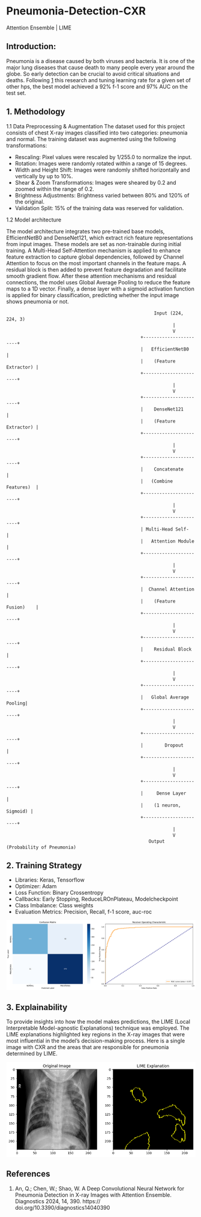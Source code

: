 # Pneumonia-Detection-CXR
Attention Ensemble | LIME


## Introduction: 

Pneumonia is a disease caused by both viruses and bacteria. It is one of the major lung diseases that cause death to many people every year around the globe. So early detection can be crucial
to avoid critical situations and deaths. Following [1](#References) this research and tuning learning rate for a given set of other hps, the best model achieved a 92% f-1 score and 97% AUC on the test set.


## 1. Methodology

1.1 Data Preprocessing & Augmentation
The dataset used for this project consists of chest X-ray images classified into two categories: pneumonia and normal. The training dataset was augmented using the following transformations:

   - Rescaling: Pixel values were rescaled by 1/255.0 to normalize the input.
   - Rotation: Images were randomly rotated within a range of 15 degrees.
   - Width and Height Shift: Images were randomly shifted horizontally and vertically by up to 10%.
   - Shear & Zoom Transformations: Images were sheared by 0.2 and zoomed within the range of 0.2.
   - Brightness Adjustments: Brightness varied between 80% and 120% of the original.
   - Validation Split: 15% of the training data was reserved for validation.

1.2 Model architecture

The model architecture integrates two pre-trained base models, EfficientNetB0 and DenseNet121, which extract rich feature representations from input images. These models are set as non-trainable during initial training. A Multi-Head Self-Attention mechanism is applied to enhance feature extraction to capture global dependencies, followed by Channel Attention to focus on the most important channels in the feature maps. A residual block is then added to prevent feature degradation and facilitate smooth gradient flow. After these attention mechanisms and residual connections, the model uses Global Average Pooling to reduce the feature maps to a 1D vector. Finally, a dense layer with a sigmoid activation function is applied for binary classification, predicting whether the input image shows pneumonia or not.


                                                           Input (224, 224, 3)
                                                                  |
                                                                  V
                                                      +-----------------------+
                                                      |   EfficientNetB0      |
                                                      |    (Feature Extractor) |
                                                      +-----------------------+
                                                                  |
                                                                  V
                                                      +-----------------------+
                                                      |    DenseNet121        |
                                                      |    (Feature Extractor) |
                                                      +-----------------------+
                                                                  |
                                                                  V
                                                      +-----------------------+
                                                      |    Concatenate        |
                                                      |   (Combine Features)  |
                                                      +-----------------------+
                                                                  |
                                                                  V
                                                      +-----------------------+
                                                      | Multi-Head Self-      |
                                                      |   Attention Module     |
                                                      +-----------------------+
                                                                  |
                                                                  V
                                                      +-----------------------+
                                                      |  Channel Attention     |
                                                      |    (Feature Fusion)    |
                                                      +-----------------------+
                                                                  |
                                                                  V
                                                      +-----------------------+
                                                      |    Residual Block      |
                                                      +-----------------------+
                                                                  |
                                                                  V
                                                      +-----------------------+
                                                      |   Global Average Pooling|
                                                      +-----------------------+
                                                                  |
                                                                  V
                                                      +-----------------------+
                                                      |        Dropout        |
                                                      +-----------------------+
                                                                  |
                                                                  V
                                                      +-----------------------+
                                                      |     Dense Layer       |
                                                      |    (1 neuron, Sigmoid) |
                                                      +-----------------------+
                                                                  |
                                                                  V
                                                         Output (Probability of Pneumonia)
                                                                        





## 2. Training Strategy
   - Libraries: Keras, Tensorflow
   - Optimizer: Adam
   - Loss Function: Binary Crossentropy
   - Callbacks: Early Stopping, ReduceLROnPlateau, Modelcheckpoint
   - Class Imbalance: Class weights
   - Evaluation Metrics: Precision, Recall, f-1 score, auc-roc
   

![cm-auc](output-image/cm-roc.png)


## 3. Explainability
To provide insights into how the model makes predictions, the LIME (Local Interpretable Model-agnostic Explanations) technique was employed. The LIME explanations highlighted key regions in the X-ray images that were most influential in the model’s decision-making process. Here is a single image with CXR and the areas that are responsible for pneumonia determined by LIME.

![Lime-image](output-image/lime.png)





## References
1. An, Q.; Chen, W.; Shao, W. A Deep Convolutional Neural Network for Pneumonia Detection in X-ray Images with Attention Ensemble. Diagnostics 2024, 14, 390. https:// doi.org/10.3390/diagnostics14040390
